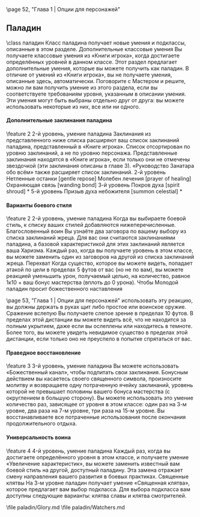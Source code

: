\page 52, "Глава 1 | Опции для персонажей"
## Паладин
\class паладин
Класс паладина получает новые умения и подклассы, описанные в этом разделе.
Дополнительные классовые умения
Вы получаете классовые умения из «Книги игрока»,
когда достигаете определённых уровней в данном классе. Этот раздел предлагает дополнительные умения, которые вы можете получить как паладин. В отличие от умений из «Книги игрока», вы не получаете умения, описанные здесь, автоматически. Поговорите с Мастером и решите, можно ли вам получить умение из этого раздела, если вы соответствуете требованиям уровня, указанным в описании умения. Эти умения могут быть выбраны отдельно друг от друга: вы можете использовать некоторые из них, все или ни одного.
#### Дополнительные заклинания паладина
\feature 2
2-й уровень, умение паладина
Заклинания из представленного ниже списка расширяют ваш список заклинаний паладина, представленный в «Книге игрока». Список отсортирован по уровню заклинаний, а не по уровню персонажа.
Представленные заклинания находятся в «Книге игрока», если только они не отмечены звездочкой
(эти заклинания описаны в главе 3). «Руководство
Занатара обо всём» также расширяет список заклинаний.
2-й уровень
Нетленные останки [gentle repose]
Молебен лечения [prayer of healing]
Охраняющая связь [wanding bond]
3-й уровень
Покров духа [spirit shroud] *
5-й уровень
Призыв духа небожителя [summon celestial] *
#### Варианты боевого стиля
\feature 2
2-й уровень, умение паладина
Когда вы выбираете боевой стиль, к списку ваших стилей добавляются нижеперечисленные.
Благословенный воин
Вы узнаёте два заговора по вашему выбору из списка заклинаний жреца. Для вас они считаются заклинаниями паладина, а базовой характеристикой для этих заклинаний является ваша Харизма.
Каждый раз, когда вы получаете уровень в этом классе, вы можете заменить один из заговоров на другой из списка заклинаний жреца.
Перехват
Когда существо, которое вы можете видеть, попадает атакой по цели в пределах 5 футов от вас (но не по вам), вы можете реакцией уменьшить урон, получаемый целью, на количество, равное 1к10 + ваш бонус мастерства (вплоть до 0 урона). Чтобы
Молодой паладин просит божественного наставления

\page 53, "Глава 1 | Опции для персонажей"
использовать эту реакцию, вы должны держать в руках щит либо простое или воинское оружие.
Сражение вслепую
Вы получаете слепое зрение в пределах 10 футов.
В пределах этой дистанции вы можете видеть всё, что не находится за полным укрытием, даже если вы ослеплены или находитесь в темноте. Более того, вы можете увидеть невидимое существо в пределах этой дистанции, если только оно не преуспело в попытке спрятаться от вас.
#### Праведное восстановление
\feature 3
3-й уровень, умение паладина
Вы можете использовать «Божественный канал»,
чтобы подпитать свои заклинания. Бонусным действием вы касаетесь своего священного символа, произносите молитву и возвращаете одну потраченную ячейку заклинаний, уровень которой не превышает половины вашего бонуса мастерства
(с округлением в большую сторону). Вы можете использовать это умение количество раз, зависящее от уровня в этом классе: один раз на 3-м уровне, два раза на 7-м уровне, три раза на 15-м уровне.
Вы восстанавливаете все потраченные использования после окончания продолжительного отдыха.
#### Универсальность воина
\feature 4
4-й уровень, умение паладина
Каждый раз, когда вы достигаете определённого уровня в этом классе, и получаете умение «Увеличение характеристик», вы можете заменить известный вам боевой стиль на другой, доступный паладину. Эта замена отражает смену направления вашего развития в боевых практиках.
Священные клятвы
На 3-м уровне паладин получает умение «Священная клятва», которое предлагает вам выбор подкласса. Для выбора подкласса вам доступны следующие варианты: клятва славы и клятва смотрителей.

\file paladin/Glory.md
\file paladin/Watchers.md

